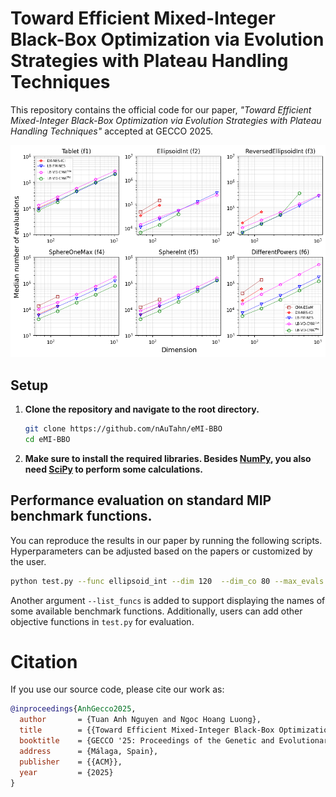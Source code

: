 # Toward Efficient Mixed-Integer Black-Box Optimization via Evolution Strategies with Plateau Handling Techniques
This repository contains the official code for our paper, *"Toward Efficient Mixed-Integer Black-Box Optimization via Evolution Strategies with Plateau Handling Techniques"* accepted at GECCO 2025.

![overview](fig/high_dimension.png)

## Setup

1. **Clone the repository and navigate to the root directory.**
    ```bash
    git clone https://github.com/nAuTahn/eMI-BBO
    cd eMI-BBO
    ```
2. **Make sure to install the required libraries. Besides [NumPy](https://numpy.org/), you also need [SciPy](https://scipy.org/) to perform some calculations.**

## **Performance evaluation on standard MIP benchmark functions.**
You can reproduce the results in our paper by running the following scripts. Hyperparameters can be adjusted based on the papers or customized by the user.
```bash
python test.py --func ellipsoid_int --dim 120  --dim_co 80 --max_evals 100000 --target 1e-10 --sigma_VD 0.5 --sigma_NES 0.5 --step_size_control "TPA"
```
Another argument `--list_funcs` is added to support displaying the names of some available benchmark functions. Additionally, users can add other objective functions in `test.py` for evaluation.

# Citation

If you use our source code, please cite our work as:

```bibtex
@inproceedings{AnhGecco2025,
  author       = {Tuan Anh Nguyen and Ngoc Hoang Luong},
  title        = {{Toward Efficient Mixed-Integer Black-Box Optimization via Evolution Strategies with Plateau Handling Techniques}},
  booktitle    = {GECCO '25: Proceedings of the Genetic and Evolutionary Computation Conference},
  address      = {Málaga, Spain},
  publisher    = {{ACM}},
  year         = {2025}
}
```
